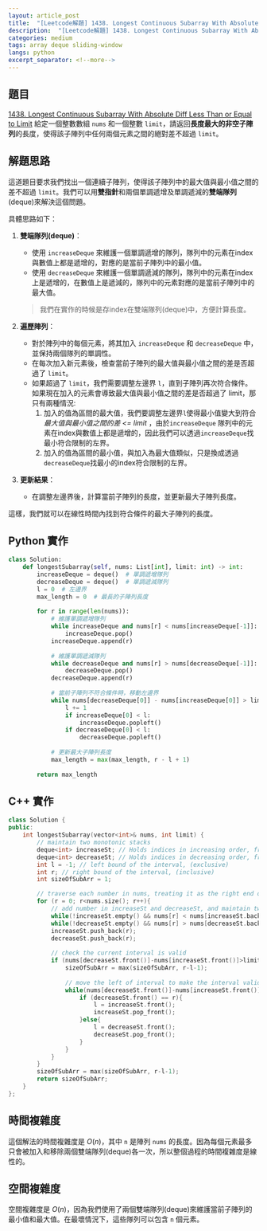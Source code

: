 ```yaml
---
layout: article_post
title:  "[Leetcode解題] 1438. Longest Continuous Subarray With Absolute Diff Less Than or Equal to Limit - 使用deque+ two pointer解"
description:  "[Leetcode解題] 1438. Longest Continuous Subarray With Absolute Diff Less Than or Equal to Limit - 使用deque+ two pointer解"
categories: medium 
tags: array deque sliding-window
langs: python
excerpt_separator: <!--more-->
---
```


## 題目

[1438. Longest Continuous Subarray With Absolute Diff Less Than or Equal to Limit](https://leetcode.com/problems/longest-continuous-subarray-with-absolute-diff-less-than-or-equal-to-limit/)
給定一個整數數組 `nums` 和一個整數 `limit`，請返回**長度最大的非空子陣列**的長度，使得該子陣列中任何兩個元素之間的絕對差不超過 `limit`。
<!--more-->

## 解題思路

這道題目要求我們找出一個連續子陣列，使得該子陣列中的最大值與最小值之間的差不超過 `limit`。我們可以用**雙指針**和兩個單調遞增及單調遞減的**雙端隊列**(deque)來解決這個問題。

具體思路如下：

1. **雙端隊列(deque)**：
   - 使用 `increaseDeque` 來維護一個單調遞增的隊列，隊列中的元素在index與數值上都是遞增的，對應的是當前子陣列中的最小值。
   - 使用 `decreaseDeque` 來維護一個單調遞減的隊列，隊列中的元素在index上是遞增的，在數值上是遞減的，隊列中的元素對應的是當前子陣列中的最大值。
    > 我們在實作的時候是存index在雙端隊列(deque)中，方便計算長度。

2. **遍歷陣列**：
   - 對於陣列中的每個元素，將其加入 `increaseDeque` 和 `decreaseDeque` 中，並保持兩個隊列的單調性。
   - 在每次加入新元素後，檢查當前子陣列的最大值與最小值之間的差是否超過了 `limit`。
   - 如果超過了 `limit`，我們需要調整左邊界 `l`，直到子陣列再次符合條件。
     如果現在加入的元素會導致最大值與最小值之間的差是否超過了 limit，那只有兩種情況: 
       1. 加入的值為區間的最大值，我們要調整左邊界`l`使得最小值變大到符合 *最大值與最小值之間的差 <= limit* ，由於`increaseDeque` 隊列中的元素在index與數值上都是遞增的，因此我們可以透過`increaseDeque`找最小符合限制的左界。
       2. 加入的值為區間的最小值，與加入為最大值類似，只是換成透過`decreaseDeque`找最小的index符合限制的左界。

3. **更新結果**：
   - 在調整左邊界後，計算當前子陣列的長度，並更新最大子陣列長度。

這樣，我們就可以在線性時間內找到符合條件的最大子陣列的長度。

## Python 實作

```python
class Solution:
    def longestSubarray(self, nums: List[int], limit: int) -> int:
        increaseDeque = deque()  # 單調遞增隊列
        decreaseDeque = deque()  # 單調遞減隊列
        l = 0  # 左邊界
        max_length = 0  # 最長的子陣列長度
        
        for r in range(len(nums)):
            # 維護單調遞增隊列
            while increaseDeque and nums[r] < nums[increaseDeque[-1]]:
                increaseDeque.pop()
            increaseDeque.append(r)
            
            # 維護單調遞減隊列
            while decreaseDeque and nums[r] > nums[decreaseDeque[-1]]:
                decreaseDeque.pop()
            decreaseDeque.append(r)
            
            # 當前子陣列不符合條件時，移動左邊界
            while nums[decreaseDeque[0]] - nums[increaseDeque[0]] > limit:
                l += 1
                if increaseDeque[0] < l:
                    increaseDeque.popleft()
                if decreaseDeque[0] < l:
                    decreaseDeque.popleft()
            
            # 更新最大子陣列長度
            max_length = max(max_length, r - l + 1)
        
        return max_length
```
## C++ 實作

```cpp
class Solution {
public:
    int longestSubarray(vector<int>& nums, int limit) {
        // maintain two monotonic stacks
        deque<int> increaseSt; // Holds indices in increasing order, front is the minimum of the interval.
        deque<int> decreaseSt; // Holds indices in decreasing order, front is the maximum of the interval.
        int l = -1; // left bound of the interval, (exclusive)
        int r; // right bound of the interval, (inclusive)
        int sizeOfSubArr = 1;

        // traverse each number in nums, treating it as the right end of interval
        for (r = 0; r<nums.size(); r++){
            // add number in increaseSt and decreaseSt, and maintain two monotonic stacks
            while(!increaseSt.empty() && nums[r] < nums[increaseSt.back()]) increaseSt.pop_back();
            while(!decreaseSt.empty() && nums[r] > nums[decreaseSt.back()]) decreaseSt.pop_back();
            increaseSt.push_back(r);
            decreaseSt.push_back(r);
            
            // check the current interval is valid
            if (nums[decreaseSt.front()]-nums[increaseSt.front()]>limit){
                sizeOfSubArr = max(sizeOfSubArr, r-l-1);
                
                // move the left of interval to make the interval valid
                while(nums[decreaseSt.front()]-nums[increaseSt.front()]>limit){
                    if (decreaseSt.front() == r){
                        l = increaseSt.front();
                        increaseSt.pop_front();
                    }else{
                        l = decreaseSt.front();
                        decreaseSt.pop_front();
                    }
                }
            }
        }
        sizeOfSubArr = max(sizeOfSubArr, r-l-1);
        return sizeOfSubArr;
    }
};
```

## 時間複雜度

這個解法的時間複雜度是 $O(n)$，其中 `n` 是陣列 `nums` 的長度。因為每個元素最多只會被加入和移除兩個雙端隊列(deque)各一次，所以整個過程的時間複雜度是線性的。

## 空間複雜度

空間複雜度是 $O(n)$，因為我們使用了兩個雙端隊列(deque)來維護當前子陣列的最小值和最大值。在最壞情況下，這些隊列可以包含 `n` 個元素。
